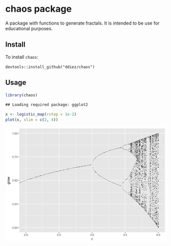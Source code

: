 chaos package
================

A package with functions to generate fractals. It is intended to be use for educational purposes.

Install
-------

To install `chaos`:

    devtools::install_github("ddiez/chaos")

Usage
-----

``` r
library(chaos)
```

    ## Loading required package: ggplot2

``` r
x <- logistic_map(rstep = 1e-2)
plot(x, xlim = c(2, 4))
```

![](README_files/figure-markdown_github/unnamed-chunk-1-1.png)
